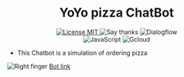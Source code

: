 <h1 align="center">
YoYo pizza ChatBot
</h1>

<p align="center">
  
  <a href="https://opensource.org/licenses/MIT">
    <img src="https://img.shields.io/badge/License-MIT-red.svg" alt="License MIT">
  </a>
  
  <a>
    <img src="https://img.shields.io/badge/Say%20Thanks-👍-1EAEDB.svg" alt="Say thanks">
  </a>

  <a>
    <img src="https://img.shields.io/badge/Dialogflow-100%25-yellowgreen" alt="Dialogflow">
  </a>
  </br>
  <a>
    <img src="https://img.shields.io/badge/JavaScript-100%25-brightgreen" alt="JavaScript">
  </a>
  
  <a>
    <img src="https://img.shields.io/badge/Gcloud-Server-yellowgreen" alt="Gcloud">
  </a>
</p>

- This Chatbot is a simulation of ordering pizza 

<img src="https://img.shields.io/badge/Click%20on%20the%20Link%20to%20Expore%20the%20project-%F0%9F%91%89-yellowgreen?style=flat-square&logo=appveyor" alt="Right finger"> [Bot link](pizzaorder.vercel.app)
